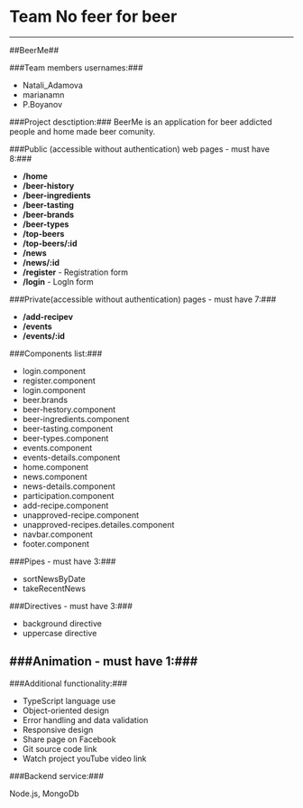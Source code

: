 
Team No feer for beer
=========

----------

##BeerMe##


###Team members usernames:###
-   Natali_Adamova
-   marianamn
-   P.Boyanov

###Project desctiption:###
BeerMe is an application for beer addicted people and home made beer comunity.

###Public (accessible without authentication) web pages - must have 8:###
- **/home**
- **/beer-history**
- **/beer-ingredients**
- **/beer-tasting**
- **/beer-brands**
- **/beer-types**
- **/top-beers**
- **/top-beers/:id**
- **/news**
- **/news/:id**
- **/register** - Registration form
- **/login** - LogIn form

###Private(accessible without authentication) pages - must have 7:###
- **/add-recipev**
- **/events**
- **/events/:id**


###Components list:###
- login.component
- register.component
- login.component
- beer.brands
- beer-hestory.component
- beer-ingredients.component
- beer-tasting.component
- beer-types.component
- events.component
- events-details.component
- home.component
- news.component
- news-details.component
- participation.component
- add-recipe.component
- unapproved-recipe.component
- unapproved-recipes.detailes.component
- navbar.component
- footer.component

###Pipes - must have 3:###

- sortNewsByDate
- takeRecentNews


###Directives - must have 3:###
- background directive
- uppercase directive


###Animation - must have 1:###
- 

###Additional functionality:###

- TypeScript language use
- Object-oriented design
- Error handling and data validation
- Responsive design
- Share page on Facebook
- Git source code link
- Watch project youTube video link

###Backend service:###

Node.js, MongoDb

